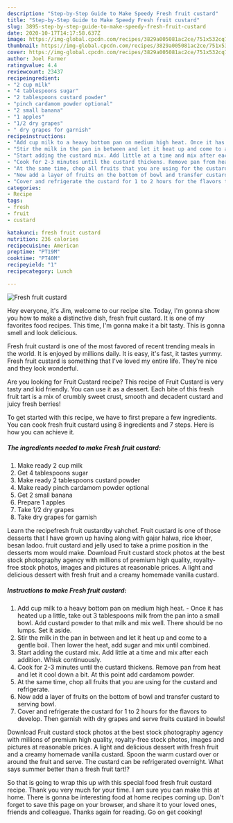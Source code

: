 ```yaml
---
description: "Step-by-Step Guide to Make Speedy Fresh fruit custard"
title: "Step-by-Step Guide to Make Speedy Fresh fruit custard"
slug: 3895-step-by-step-guide-to-make-speedy-fresh-fruit-custard
date: 2020-10-17T14:17:58.637Z
image: https://img-global.cpcdn.com/recipes/3829a005081ac2ce/751x532cq70/fresh-fruit-custard-recipe-main-photo.jpg
thumbnail: https://img-global.cpcdn.com/recipes/3829a005081ac2ce/751x532cq70/fresh-fruit-custard-recipe-main-photo.jpg
cover: https://img-global.cpcdn.com/recipes/3829a005081ac2ce/751x532cq70/fresh-fruit-custard-recipe-main-photo.jpg
author: Joel Farmer
ratingvalue: 4.4
reviewcount: 23437
recipeingredient:
- "2 cup milk"
- "4 tablespoons sugar"
- "2 tablespoons custard powder"
- "pinch cardamom powder optional"
- "2 small banana"
- "1 apples"
- "1/2 dry grapes"
- " dry grapes for garnish"
recipeinstructions:
- "Add cup milk to a heavy bottom pan on medium high heat. Once it has heated up a little, take out 3 tablespoons milk from the pan into a small bowl. Add custard powder to that milk and mix well. There should be no lumps. Set it aside."
- "Stir the milk in the pan in between and let it heat up and come to a gentle boil. Then lower the heat, add sugar and mix until combined."
- "Start adding the custard mix. Add little at a time and mix after each addition. Whisk continuously."
- "Cook for 2-3 minutes until the custard thickens. Remove pan from heat and let it cool down a bit. At this point add cardamom powder."
- "At the same time, chop all fruits that you are using for the custard and refrigerate."
- "Now add a layer of fruits on the bottom of bowl and transfer custard to serving bowl."
- "Cover and refrigerate the custard for 1 to 2 hours for the flavors to develop. Then garnish with dry grapes and serve fruits custard in bowls!"
categories:
- Recipe
tags:
- fresh
- fruit
- custard

katakunci: fresh fruit custard 
nutrition: 236 calories
recipecuisine: American
preptime: "PT19M"
cooktime: "PT40M"
recipeyield: "1"
recipecategory: Lunch

---
```



![Fresh fruit custard](https://img-global.cpcdn.com/recipes/3829a005081ac2ce/751x532cq70/fresh-fruit-custard-recipe-main-photo.jpg)

Hey everyone, it's Jim, welcome to our recipe site. Today, I'm gonna show you how to make a distinctive dish, fresh fruit custard. It is one of my favorites food recipes. This time, I'm gonna make it a bit tasty. This is gonna smell and look delicious.

Fresh fruit custard is one of the most favored of recent trending meals in the world. It is enjoyed by millions daily. It is easy, it's fast, it tastes yummy. Fresh fruit custard is something that I've loved my entire life. They're nice and they look wonderful.

Are you looking for Fruit Custard recipe? This recipe of Fruit Custard is very tasty and kid friendly. You can use it as a dessert. Each bite of this fresh fruit tart is a mix of crumbly sweet crust, smooth and decadent custard and juicy fresh berries!


To get started with this recipe, we have to first prepare a few ingredients. You can cook fresh fruit custard using 8 ingredients and 7 steps. Here is how you can achieve it.

<!--inarticleads1-->

##### The ingredients needed to make Fresh fruit custard:

1. Make ready 2 cup milk
1. Get 4 tablespoons sugar
1. Make ready 2 tablespoons custard powder
1. Make ready pinch cardamom powder optional
1. Get 2 small banana
1. Prepare 1 apples
1. Take 1/2 dry grapes
1. Take  dry grapes for garnish


Learn the recipefresh fruit custardby vahchef. Fruit custard is one of those desserts that I have grown up having along with gajar halwa, rice kheer, besan ladoo. fruit custard and jelly used to take a prime position in the desserts mom would make. Download Fruit custard stock photos at the best stock photography agency with millions of premium high quality, royalty-free stock photos, images and pictures at reasonable prices. A light and delicious dessert with fresh fruit and a creamy homemade vanilla custard. 

<!--inarticleads2-->

##### Instructions to make Fresh fruit custard:

1. Add cup milk to a heavy bottom pan on medium high heat. - Once it has heated up a little, take out 3 tablespoons milk from the pan into a small bowl. Add custard powder to that milk and mix well. There should be no lumps. Set it aside.
1. Stir the milk in the pan in between and let it heat up and come to a gentle boil. Then lower the heat, add sugar and mix until combined.
1. Start adding the custard mix. Add little at a time and mix after each addition. Whisk continuously.
1. Cook for 2-3 minutes until the custard thickens. Remove pan from heat and let it cool down a bit. At this point add cardamom powder.
1. At the same time, chop all fruits that you are using for the custard and refrigerate.
1. Now add a layer of fruits on the bottom of bowl and transfer custard to serving bowl.
1. Cover and refrigerate the custard for 1 to 2 hours for the flavors to develop. Then garnish with dry grapes and serve fruits custard in bowls!


Download Fruit custard stock photos at the best stock photography agency with millions of premium high quality, royalty-free stock photos, images and pictures at reasonable prices. A light and delicious dessert with fresh fruit and a creamy homemade vanilla custard. Spoon the warm custard over or around the fruit and serve. The custard can be refrigerated overnight. What says summer better than a fresh fruit tart!? 

So that is going to wrap this up with this special food fresh fruit custard recipe. Thank you very much for your time. I am sure you can make this at home. There is gonna be interesting food at home recipes coming up. Don't forget to save this page on your browser, and share it to your loved ones, friends and colleague. Thanks again for reading. Go on get cooking!
